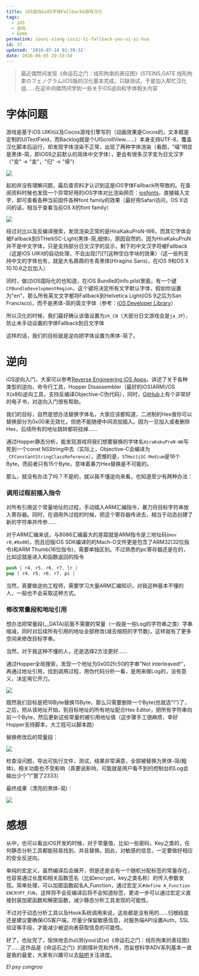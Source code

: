 ```yaml
---
title: iOS逆向&iOS字体Fallback&游戏汉化
tags:
  - iOS
  - 逆向
  - Game
permalink: iosni-xiang-ioszi-ti-fallback-you-xi-yi-hua
id: 37
updated: '2016-07-14 01:39:32'
date: 2016-06-05 20:33:54
---
```


> 最近偶然间发现《命运石之门：线形拘束的表征图》(STEINS;GATE 线形拘束のフェノグラム)iOS版的汉化基本完成，只缺测试，于是加入帮忙汉化组……在这中间偶然间学到一些关于iOS逆向和字体相关内容

# 字体问题

游戏是基于iOS UIKit以及Cocos游戏引擎写的（动画效果是Cocos的，文本框是定制的UITextField，而Backlog就是个UIScrollView……）本身支持UTF-8，覆盖汉化脚本后运行，却发现字体渲染不正常，出现了两种字体渲染（看图，"喵"明显是黑体-简，即iOS9之前默认的简体中文字体），更会有很多汉字变为日文汉字（"变" -> "変"，"归" -> "帰")

![](http://7xsf4p.com1.z0.glb.clouddn.com/image/8/2e/d2b034dd2baab3fa03776f8ec9988.jpg)

起初并没有理解问题，最后查资料才认识到这是iOS字体Fallback所导致的。在查阅资料时候也发现一个异常好用的iOS字体对比渲染网页：[iosfonts](http://iosfonts.com)，直接输入文字，即可查看各种当前固件各种font family的效果（最好用Safari访问，OS X访问的话，相当于查看当前OS X的font family）

![](http://7xsf4p.com1.z0.glb.clouddn.com/image/1/c5/a3c3555692a29541f2a45c8799323.png)

经过对比以及反编译搜索，发现渲染正常的是HiraKakuProN-W6，而其它字体会被Fallback到STHeitiSC-Light(黑体-简,细体)，原因自然的，因为HiraKakuProN并不是中文字体，只是支持部分日文汉字的显示，剩下的中文汉字将被Fallback（这是iOS UIKit的自动处理，不会出现[?][?]这种空白字块的效果）（这一些列支持中文的字体也有，就是大名鼎鼎的冬青黑体(Hiragino Sans)，在iOS 9和OS X 10.10.6之后加入）

同时，做过iOS国际化的也知道，在iOS Bundle的info.pilst里面，有一个键`CFBundleDevelopmentRegion`，这个键将决定所有文字默认字体，假如你设置为"en"，那么所有英文文字都将Fallback到Helvetica Light(iOS 9之后为San Francisco)，而不是黑体-简的英文字体（参考：[iOS Developer Library](https://developer.apple.com/library/ios/documentation/General/Reference/InfoPlistKeyReference/Articles/CoreFoundationKeys.html#//apple_ref/doc/uid/20001431-130430)）

所以汉化的时候，我们最好确认该值设置为`zh_CN`（大部分日文游戏会是`ja_JP`），防止未手动设置的字体Fallback到日文字体

这样的话，我们的目标就是逆向把字体设置为黑体-简了。

# 逆向

iOS逆向入门，大家可以参考[Reverse Engineering iOS Apps](https://www.whitehack.com.au/reverse-engineering-ios-apps/)，讲述了关于各种类型的逆向，命令行工具，Hopper Disassembler（最好的iOS(ARM)/OS X(x86)逆向工具，支持反编译Objective-C伪代码），同时，[GitHub](https://github.com/iosre/iOSAppReverseEngineering)上有个非常好的电子书，对逆向入门很有帮助。

我们的目标，自然是想办法替换字体名，大家应该都知道，二进制的Hex值你可以替换部分为0x00来无效化，但绝不能随便中间添加插入。因为一旦加入或者删除Hex，后续所有的地址跳转都将挂掉……

通过Hopper静态分析，能发现游戏将我们想要替换的字体名`HiraKakuProN-W6`写死到一个const NSString中去（实际上，Objective-C会编译为`_CFConstantStringClassReference`），遗憾的是，`STHeitiSC-Medium`是16个Byte，而前者只有15个Byte，意味着暴力Hex替换是不可能的。

那么，就没有办法了吗？不是的，就以我不懂逆向来看，也知道至少有两种办法：

### 调用过程前插入指令
对所有引用这个常量地址的过程，手动插入ARM汇编指令，暴力将目标字符串放入寄存器。同时，在调用外过程的时候，把这个寄存器传进去，相当于动态创建了新的字符串并传参……

对于ARM汇编来说，与8086汇编最大的差距就是ARM指令是三地址码(`mov r0,#0x00`)，而且旧版iOS SDK编译的的Mach-O文件更是包含了ARM32(32位指令)和ARM Thumb(16位指令)，需要单独区别。不过熟悉的pc寄存器还是在的，比如这就是进入和函数返回的指令

```nasm
push { r4, r5, r6, r7, lr }
pop { r4, r5, r6, r7, pc }
```

当然，真要做逆向工程师，需要学习大量ARM汇编知识，对我这种基本不懂的人，一般也不会采取这种方式。

### 修改常量段和地址引用
想办法把常量段(__DATA)前面不需要的常量（一般是一些Log的字符串之类）字串缩减，同时对后续所有引用的地址全部修改(减去缩短的字节数)，这样就有了更多空间来修改目标字串。

当然，对于我这种不懂的人，还是选择2方法更好……

通过Hopper全局搜索，发现一个地址为0x002fc50的字串"Not interleaved!"，再通过地址引用，找到调用过程，用伪代码分析一看，是用来做Log的，没有意义，决定用它开刀。

![](http://7xsf4p.com1.z0.glb.clouddn.com/image/d/a6/20b6c740e08b4ce50c7726931039d.png)

既然我们目标是把16Byte替换15Byte，那么只需要删除一个Byte(也就选"!")了，之后，把从该地址开始，到目标地址的所有地址配合Hex Editor，把所有字符串向前一个Byte，然后更新这些常量的被引用地址值（这步骤手工很麻烦，幸好Hopper支持脚本，大工程可以脚本跑）

替换修改后的常量段：

![](http://7xsf4p.com1.z0.glb.clouddn.com/image/f/b8/2fd8b75defcd753005347e05e3994.png)

检查没问题，导出可执行文件，测试，结果非常满意，全部被替换为黑体-简(粗体)，相关功能也不受影响（真要说影响，可能就是用户看不到的控制台的Log会输出少个"!"罢了2333）

最终成果（漂亮的黑体-简)：

![](http://7xsf4p.com1.z0.glb.clouddn.com/image/5/6b/ba2950239095f36f16e57cd593b21.jpg)

# 感想

从中，也可以看出iOS开发的时候，对于常量值，比如一些密码，Key之类的，任何静态分析工具都能轻易找到，并且替换。因此，对敏感的信息，一定要做好相应的安全反逆向。

单纯的宏定义，虽然编译后会展开，但是还是会有一个随机分配标签的常量存在，也容易通过长度和相关函数签名（比如encrypt，key之类名称）的传入参数发现。简单处理，可以加密函数起名A_Function，通过宏定义`#define A_Function ENCRYPT_FUN`，这样将不会反编译后将不会知道标签，更进一步可以通过宏定义直接封装加密函数和解密函数，减少静态分析工具发现的可能性。

不过对于动态分析工具以及Hook系统调用来说，这些都是没有用的……归根结底还是建议要确保iOS客户端，尽量少保留敏感信息，对服务端API设置Auth，SSL验证等手段，才能减少被逆向者获取信息的可能性。

好了，也扯完了，愉快地去(tui)测(you)试(xi)《命运石之门：线形拘束的表征图》了……这作品是《命运石之门》的剧情补完和外传，而妄想科学ADV系列基本一直是我的最爱，大家有兴趣可以去[贴吧](http://tieba.baidu.com/p/4260615784)关注进度。

*El psy congroo*
